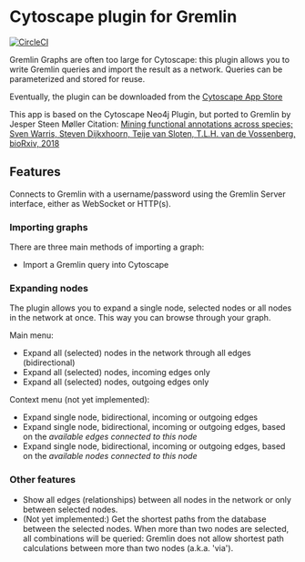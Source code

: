# Cytoscape plugin for Gremlin

[![CircleCI](https://circleci.com/gh/jespersm/cytoscape-gremlin.svg?style=svg)](https://circleci.com/gh/jespersm/cytoscape-gremlin)

Gremlin Graphs are often too large for Cytoscape: this plugin allows you to write Gremlin queries and import the result as a network. 
Queries can be parameterized and stored for reuse.  

Eventually, the plugin can be downloaded from the [Cytoscape App Store](http://apps.cytoscape.org/apps/cytoscapegremlin)

This app is based on the Cytoscape Neo4j Plugin, but ported to Gremlin by Jesper Steen Møller
Citation: [Mining functional annotations across species; Sven Warris, Steven Dijkxhoorn, Teije van Sloten, T.L.H. van de Vossenberg, bioRxiv, 2018](https://www.biorxiv.org/content/early/2018/07/16/369785)

## Features
Connects to Gremlin with a username/password using the Gremlin Server interface, either as WebSocket or HTTP(s).

### Importing graphs
There are three main methods of importing a graph:
- Import a Gremlin query into Cytoscape

### Expanding nodes
The plugin allows you to expand a single node, selected nodes or all nodes in the network at once. This way you can browse through your graph.

Main menu:
- Expand all (selected) nodes in the network through all edges (bidirectional)
- Expand all (selected) nodes, incoming edges only
- Expand all (selected) nodes, outgoing edges only

Context menu (not yet implemented):
- Expand single node, bidirectional, incoming or outgoing edges
- Expand single node, bidirectional, incoming or outgoing edges, based on the _available edges connected to this node_
- Expand single node, bidirectional, incoming or outgoing edges, based on the _available nodes connected to this node_

### Other features
- Show all edges (relationships) between all nodes in the network or only between selected nodes.
- (Not yet implemented:) Get the shortest paths from the database between the selected nodes. When more than two nodes are selected, all combinations will be queried: Gremlin does not allow shortest path calculations between more than two nodes (a.k.a. 'via').
